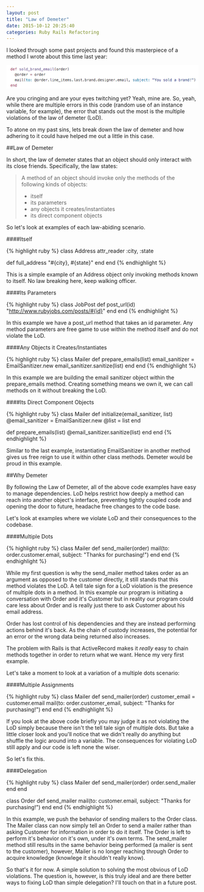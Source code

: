 ```yaml
---
layout: post
title: "Law of Demeter"
date: 2015-10-12 20:25:40
categories: Ruby Rails Refactoring
---
```


I looked through some past projects and found this masterpiece of a method I wrote about this time last year:

![Awesome Code](/assets/images/demeter.png)

Are you cringing and are your eyes twitching yet? Yeah, mine are. So, yeah, while there are multiple errors in this code (random use of an instance variable, for example), the error that stands out the most is the multiple violations of the law of demeter (LoD).

To atone on my past sins, lets break down the law of demeter and how adhering to it could have helped me out a little in this case.

##Law of Demeter

In short, the law of demeter states that an object should only interact with its close friends. Specifically, the law states: 

> A method of an object should invoke only the methods of the following kinds of objects:
>
> * itself
> * its parameters
> * any objects it creates/instantiates
> * its direct component objects 

So let's look at examples of each law-abiding scenario.

####Itself

{% highlight ruby %}
class Address
  attr_reader :city, :state
  
  def full_address
    "#{city}, #{state}"
  end
end
{% endhighlight %}

This is a simple example of an Address object only invoking methods known to itself. No law breaking here, keep walking officer.

####Its Parameters

{% highlight ruby %}
class JobPost
  def post_url(id)
    "http://www.rubyjobs.com/posts/#{id}"
  end
end
{% endhighlight %}

In this example we have a post_url method that takes an id parameter. Any method parameters are free game to use within the method itself and do not violate the LoD.

####Any Objects it Creates/Instantiates

{% highlight ruby %}
class Mailer
  def prepare_emails(list)
    email_sanitizer = EmailSanitizer.new
    email_sanitizer.sanitize(list)
  end
end
{% endhighlight %}

In this example we are building the email sanitizer object within the prepare_emails method. Creating something means we own it, we can call methods on it without breaking the LoD.

####Its Direct Component Objects

{% highlight ruby %}
class Mailer
  def initialize(email_sanitizer, list)
    @email_sanitizer = EmailSanitizer.new
    @list = list
  end

  def prepare_emails(list)
    @email_sanitizer.sanitize(list)
  end
end
{% endhighlight %}

Similar to the last example, instantiating EmailSanitizer in another method gives us free reign to use it within other class methods. Demeter would be proud in this example.

##Why Demeter

By following the Law of Demeter, all of the above code examples have easy to manage dependencies. LoD helps restrict how deeply a method can reach into another object's interface, preventing tightly coupled code and opening the door to future, headache free changes to the code base.

Let's look at examples where we violate LoD and their consequences to the codebase. 

####Multiple Dots

{% highlight ruby %}
class Mailer
  def send_mailer(order)
    mail(to: order.customer.email, subject: "Thanks for purchasing!")
  end
end
{% endhighlight %}

While my first question is why the send_mailer method takes order as an argument as opposed to the customer directly, it still stands that this method violates the LoD. A tell tale sign for a LoD violation is the presence of multiple dots in a method. In this example our program is initiating a conversation with Order and it's Customer but in reality our program could care less about Order and is really just there to ask Customer about his email address. 

Order has lost control of his dependencies and they are instead performing actions behind it's back. As the chain of custody increases, the potential for an error or the wrong data being returned also increases.

The problem with Rails is that ActiveRecord makes it *really* easy to chain methods together in order to return what we want. Hence my very first example. 

Let's take a moment to look at a variation of a multiple dots scenario:

####Multiple Assignments

{% highlight ruby %}
class Mailer
  def send_mailer(order)
    customer_email = customer.email
    mail(to: order.customer_email, subject: "Thanks for purchasing!")
  end
end
{% endhighlight %}

If you look at the above code briefly you may judge it as not violating the LoD simply because there isn't the tell tale sign of multiple dots. But take a little closer look and you'll notice that we didn't really do anything but shuffle the logic around into a variable. The consequences for violating LoD still apply and our code is left none the wiser. 

So let's fix this.

####Delegation

{% highlight ruby %}
class Mailer
  def send_mailer(order)
    order.send_mailer
  end
end

class Order
  def send_mailer
    mail(to: customer.email, subject: "Thanks for purchasing!")
  end
end
{% endhighlight %}

In this example, we push the behavior of sending mailers to the Order class. The Mailer class can now simply tell an Order to send a mailer rather than asking Customer for information in order to do it itself. The Order is left to perform it's behavior on it's own, under it's own terms. The send_mailer method still results in the same behavior being performed (a mailer is sent to the customer), however, Mailer is no longer reaching through Order to acquire knowledge (knowlege it shouldn't really know).

So that's it for now. A simple solution to solving the most obvious of LoD violations. The question is, however, is this truly ideal and are there better ways to fixing LoD than simple delegation? I'll touch on that in a future post. 



